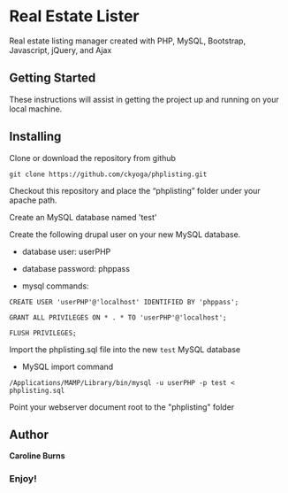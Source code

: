 Real Estate Lister
==================

Real estate listing manager created with PHP, MySQL, Bootstrap, Javascript, jQuery, and Ajax

Getting Started
----------------

These instructions will assist in getting the project up and running on your local machine. 


Installing
----------

Clone or download the repository from github

`git clone https://github.com/ckyoga/phplisting.git`


Checkout this repository and place the “phplisting” folder under your apache path.

Create an MySQL database named 'test'

Create the following drupal user on your new MySQL database.
- database user: userPHP
- database password: phppass

- mysql commands:

`CREATE USER 'userPHP'@'localhost' IDENTIFIED BY 'phppass';`

`GRANT ALL PRIVILEGES ON * . * TO 'userPHP'@'localhost';`

`FLUSH PRIVILEGES;`

Import the phplisting.sql file into the new `test` MySQL database

- MySQL import command

`/Applications/MAMP/Library/bin/mysql -u userPHP -p test < phplisting.sql`

Point your webserver document root to the "phplisting" folder

Author
------

**Caroline Burns** 

### Enjoy!
